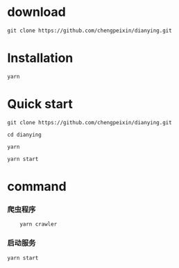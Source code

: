 # download

```
git clone https://github.com/chengpeixin/dianying.git
```

# Installation
```
yarn
```

# Quick start
```
git clone https://github.com/chengpeixin/dianying.git

cd dianying

yarn

yarn start
```

# command
### 爬虫程序
```
    yarn crawler
```

### 启动服务

```
yarn start
```